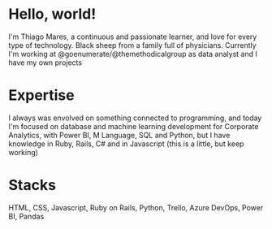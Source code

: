 <h1>Hello, world!</h1>

<p>
 I'm Thiago Mares, a continuous and passionate learner, and love for every type of technology. Black sheep from a family full of physicians.
 Currently I'm working at @goenumerate/@themethodicalgroup as data analyst and I have my own projects
</p>

<h1>Expertise</h1>
<p>I always was envolved on something connected to programming, and today I'm focused on database and machine learning development for Corporate Analytics, with Power BI, M Language, SQL and Python, but I have knowledge in Ruby, Rails, C# and in Javascript (this is a little, but keep working)</p>

<h1>Stacks</h1>
<p>HTML, CSS, Javascript, Ruby on Rails, Python, Trello, Azure DevOps, Power BI, Pandas</p> 
<!---
thiagomares/thiagomares is a ✨ special ✨ repository because its `README.md` (this file) appears on your GitHub profile.
You can click the Preview link to take a look at your changes.
--->
